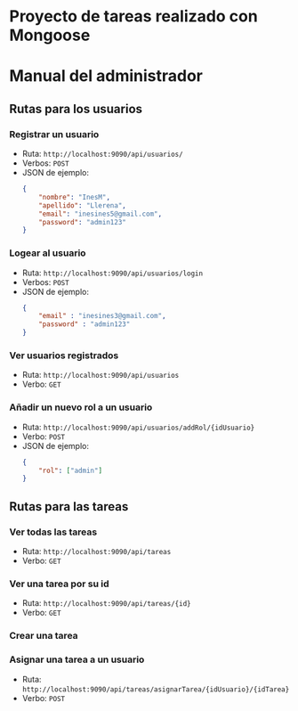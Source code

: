 # Proyecto de tareas realizado con Mongoose

# Manual del administrador

## Rutas para los usuarios

### Registrar un usuario

- Ruta: `http://localhost:9090/api/usuarios/`
- Verbos: `POST`
- JSON de ejemplo: 
    ```json
    {
        "nombre": "InesM",
        "apellido": "Llerena",
        "email": "inesines5@gmail.com",
        "password": "admin123"
    }
    ```

### Logear al usuario

- Ruta: `http://localhost:9090/api/usuarios/login`
- Verbos: `POST`
- JSON de ejemplo: 
    ```json
    {
        "email" : "inesines3@gmail.com",
        "password" : "admin123"
    }
    ```

### Ver usuarios registrados

- Ruta: `http://localhost:9090/api/usuarios`
- Verbo: `GET` 

### Añadir un nuevo rol a un usuario

- Ruta: `http://localhost:9090/api/usuarios/addRol/{idUsuario}`
- Verbo: `POST`
- JSON de ejemplo: 
    ```json
    {
        "rol": ["admin"]
    }
    ```

## Rutas para las tareas

### Ver todas las tareas

- Ruta: `http://localhost:9090/api/tareas`
- Verbo: `GET`

### Ver una tarea por su id

- Ruta: `http://localhost:9090/api/tareas/{id}`
- Verbo: `GET`

### Crear una tarea

### Asignar una tarea a un usuario

- Ruta: `http://localhost:9090/api/tareas/asignarTarea/{idUsuario}/{idTarea}`
- Verbo: `POST`